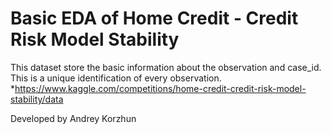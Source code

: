 # Basic EDA of Home Credit - Credit Risk Model Stability

This dataset store the basic information about the observation and case_id. This is a unique identification of every observation.
*https://www.kaggle.com/competitions/home-credit-credit-risk-model-stability/data

Developed by Andrey Korzhun
